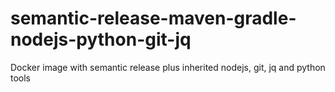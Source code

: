 # semantic-release-maven-gradle-nodejs-python-git-jq
Docker image with semantic release plus inherited nodejs, git, jq and python tools
